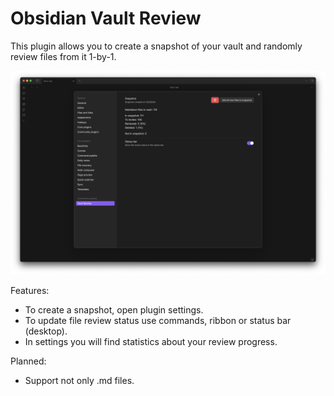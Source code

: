 # Obsidian Vault Review

This plugin allows you to create a snapshot of your vault and randomly review files from it 1-by-1.

![Preview](preview.png)

Features:

- To create a snapshot, open plugin settings.
- To update file review status use commands, ribbon or status bar (desktop).
- In settings you will find statistics about your review progress.

Planned:

- Support not only .md files.
